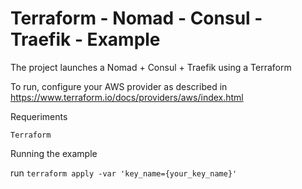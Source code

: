 # Terraform - Nomad - Consul - Traefik - Example


The project launches a Nomad + Consul + Traefik using a Terraform

To run, configure your AWS provider as described in https://www.terraform.io/docs/providers/aws/index.html


Requeriments

    Terraform

Running the example

run `terraform apply -var 'key_name={your_key_name}'` 

